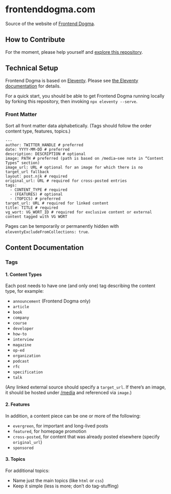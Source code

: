 # frontenddogma.com

Source of the website of [Frontend Dogma](https://frontenddogma.com/).

## How to Contribute

For the moment, please help yourself and [explore this repository](https://github.com/j9t/frontenddogma.com).

## Technical Setup

Frontend Dogma is based on [Eleventy](https://www.11ty.dev/). Please see [the Eleventy documentation](https://www.11ty.dev/docs/) for details.

For a quick start, you should be able to get Frontend Dogma running locally by forking this repository, then invoking `npx eleventy --serve`.

### Front Matter

Sort all front matter data alphabetically. (Tags should follow the order content type, features, topics.)

```
---
author: TWITTER_HANDLE # preferred
date: YYYY-MM-DD # preferred
description: DESCRIPTION # optional
image: PATH # preferred (path is based on /media—see note in “Content Types” section)
image_url: URL # optional for an image for which there is no target_url fallback
layout: post.njk # required
original_url: URL # required for cross-posted entries
tags:
  - CONTENT_TYPE # required
  - (FEATURES) # optional
  - (TOPICS) # preferred
target_url: URL # required for linked content
title: TITLE # required
vg_wort: VG_WORT_ID # required for exclusive content or external content tagged with VG WORT
```

Pages can be temporarily or permanently hidden with `eleventyExcludeFromCollections: true`.

## Content Documentation

### Tags

#### 1. Content Types

Each post needs to have one (and only one) tag describing the content type, for example:

* `announcement` (Frontend Dogma only)
* `article`
* `book`
* `company`
* `course`
* `developer`
* `how-to`
* `interview`
* `magazine`
* `op-ed`
* `organization`
* `podcast`
* `rfc`
* `specification`
* `talk`

(Any linked external source should specify a `target_url`. If there’s an image, it should be hosted under [/media](https://github.com/j9t/frontenddogma.com/tree/main/media) and referenced via `image`.)

#### 2. Features

In addition, a content piece can be one or more of the following:

* `evergreen`, for important and long-lived posts
* `featured`, for homepage promotion
* `cross-posted`, for content that was already posted elsewhere (specify `original_url`)
* `sponsored`

#### 3. Topics

For additional topics:

* Name just the main topics (like `html` or `css`)
* Keep it simple (less is more; don’t do tag-stuffing)